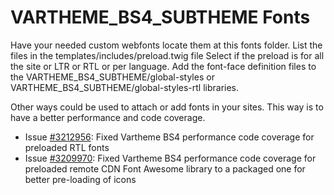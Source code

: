 # VARTHEME_BS4_SUBTHEME Fonts

Have your needed custom webfonts locate them at this fonts folder.
List the files in the templates/includes/preload.twig file
Select if the preload is for all the site or LTR or RTL or per language.
Add the font-face definition files to the VARTHEME_BS4_SUBTHEME/global-styles
 or VARTHEME_BS4_SUBTHEME/global-styles-rtl libraries.

Other ways could be used to attach or add fonts in your sites.
This way is to have a better performance and code coverage.

* Issue [#3212956](https://www.drupal.org/project/vartheme_bs4/issues/3212956): 
        Fixed Vartheme BS4 performance code coverage for preloaded RTL fonts
* Issue [#3209970](https://www.drupal.org/project/vartheme_bs4/issues/3209970):
        Fixed Vartheme BS4 performance code coverage for preloaded remote CDN 
        Font Awesome library to a packaged one for better pre-loading of icons
